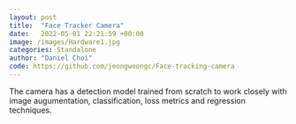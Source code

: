 ```yaml
---
layout: post
title:  "Face Tracker Camera"
date:   2022-05-01 22:21:59 +00:00
image: /images/Hardware1.jpg
categories: Standalone
author: "Daniel Choi"
code: https://github.com/jeongwoongc/Face-tracking-camera
---
```

The camera has a detection model trained from scratch to work closely with image augumentation, classification, loss metrics and regression techniques. 

